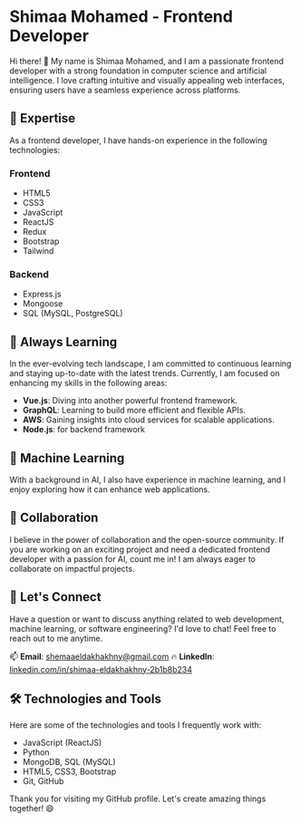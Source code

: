# Shimaa Mohamed - Frontend Developer

Hi there! 👋 My name is Shimaa Mohamed, and I am a passionate frontend developer with a strong foundation in computer science and artificial intelligence. I love crafting intuitive and visually appealing web interfaces, ensuring users have a seamless experience across platforms.


## 🌟 Expertise
As a frontend developer, I have hands-on experience in the following technologies:

### Frontend
- HTML5
- CSS3
- JavaScript
- ReactJS
- Redux
- Bootstrap
- Tailwind

### Backend
- Express.js
- Mongoose
- SQL (MySQL, PostgreSQL)

## 🌱 Always Learning
In the ever-evolving tech landscape, I am committed to continuous learning and staying up-to-date with the latest trends. Currently, I am focused on enhancing my skills in the following areas:

- **Vue.js**: Diving into another powerful frontend framework.
- **GraphQL**: Learning to build more efficient and flexible APIs.
- **AWS**: Gaining insights into cloud services for scalable applications.
- **Node.js**: for backend framework

## 🤖 Machine Learning
With a background in AI, I also have experience in machine learning, and I enjoy exploring how it can enhance web applications.

## 👯 Collaboration
I believe in the power of collaboration and the open-source community. If you are working on an exciting project and need a dedicated frontend developer with a passion for AI, count me in! I am always eager to collaborate on impactful projects.

## 💬 Let's Connect
Have a question or want to discuss anything related to web development, machine learning, or software engineering? I'd love to chat! Feel free to reach out to me anytime.

📫 **Email**: [shemaaeldakhakhny@gmail.com](#) 
🔥 **LinkedIn**: [linkedin.com/in/shimaa-eldakhakhny-2b1b8b234](#)

## 🛠️ Technologies and Tools
Here are some of the technologies and tools I frequently work with:

- JavaScript (ReactJS)
- Python
- MongoDB, SQL (MySQL)
- HTML5, CSS3, Bootstrap
- Git, GitHub

Thank you for visiting my GitHub profile. Let's create amazing things together! 😄
